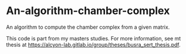 # An-algorithm-chamber-complex
An algorithm to compute the chamber complex from a given matrix.

This code is part from my masters studies. For more information, see mt thesis at https://alcyon-lab.gitlab.io/group/theses/busra_sert_thesis.pdf.
